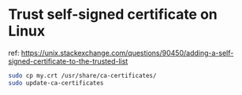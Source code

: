 # Trust self-signed certificate on Linux

ref: https://unix.stackexchange.com/questions/90450/adding-a-self-signed-certificate-to-the-trusted-list

```sh
sudo cp my.crt /usr/share/ca-certificates/
sudo update-ca-certificates
```

